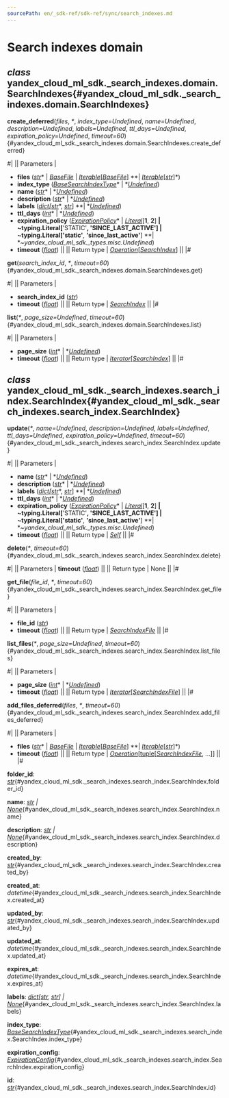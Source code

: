 ```yaml
---
sourcePath: en/_sdk-ref/sdk-ref/sync/search_indexes.md
---
```

# Search indexes domain

## *class* yandex\_cloud\_ml\_sdk.\_search\_indexes.domain.**SearchIndexes**{#yandex_cloud_ml_sdk._search_indexes.domain.SearchIndexes}

**create\_deferred**(*files*, *<span title="Keyword-only parameters separator (PEP 3102)">\*</span>*, *index\_type=Undefined*, *name=Undefined*, *description=Undefined*, *labels=Undefined*, *ttl\_days=Undefined*, *expiration\_policy=Undefined*, *timeout=60*){#yandex_cloud_ml_sdk._search_indexes.domain.SearchIndexes.create_deferred}

#|
|| Parameters | 

- **files** ([*str*](https://docs.python.org/3/library/stdtypes.html#str)* \| *[*BaseFile*](../internals/bases.md#yandex_cloud_ml_sdk._files.file.BaseFile)* \| *[*Iterable*](https://docs.python.org/3/library/typing.html#typing.Iterable)*[*[*BaseFile*](../internals/bases.md#yandex_cloud_ml_sdk._files.file.BaseFile)*] **\| *[*Iterable*](https://docs.python.org/3/library/typing.html#typing.Iterable)*[*[*str*](https://docs.python.org/3/library/stdtypes.html#str)*]*)
- **index\_type** ([*BaseSearchIndexType*](../types/search_indexes.md#yandex_cloud_ml_sdk._search_indexes.index_type.BaseSearchIndexType)* \| *[*Undefined*](../types/other.md#yandex_cloud_ml_sdk._types.misc.Undefined))
- **name** ([*str*](https://docs.python.org/3/library/stdtypes.html#str)* \| *[*Undefined*](../types/other.md#yandex_cloud_ml_sdk._types.misc.Undefined))
- **description** ([*str*](https://docs.python.org/3/library/stdtypes.html#str)* \| *[*Undefined*](../types/other.md#yandex_cloud_ml_sdk._types.misc.Undefined))
- **labels** ([*dict*](https://docs.python.org/3/library/stdtypes.html#dict)*[*[*str*](https://docs.python.org/3/library/stdtypes.html#str)*, *[*str*](https://docs.python.org/3/library/stdtypes.html#str)*] **\| *[*Undefined*](../types/other.md#yandex_cloud_ml_sdk._types.misc.Undefined))
- **ttl\_days** ([*int*](https://docs.python.org/3/library/functions.html#int)* \| *[*Undefined*](../types/other.md#yandex_cloud_ml_sdk._types.misc.Undefined))
- **expiration\_policy** ([*ExpirationPolicy*](../types/assistants.md#yandex_cloud_ml_sdk._types.expiration.ExpirationPolicy)* \| *[*Literal*](https://docs.python.org/3/library/typing.html#typing.Literal)*[**1**, **2**] **\| **~typing.Literal**[**'STATIC'**, **'SINCE\_LAST\_ACTIVE'**] **\| **~typing.Literal**[**'static'**, **'since\_last\_active'**] **\| **~yandex\_cloud\_ml\_sdk.\_types.misc.Undefined*)
- **timeout** ([*float*](https://docs.python.org/3/library/functions.html#float)) ||
|| Return type | [*Operation*](../types/operation.md#yandex_cloud_ml_sdk._types.operation.Operation)[[*SearchIndex*](#yandex_cloud_ml_sdk._search_indexes.search_index.SearchIndex)] ||
|#

**get**(*search\_index\_id*, *<span title="Keyword-only parameters separator (PEP 3102)">\*</span>*, *timeout=60*){#yandex_cloud_ml_sdk._search_indexes.domain.SearchIndexes.get}

#|
|| Parameters | 

- **search\_index\_id** ([*str*](https://docs.python.org/3/library/stdtypes.html#str))
- **timeout** ([*float*](https://docs.python.org/3/library/functions.html#float)) ||
|| Return type | [*SearchIndex*](#yandex_cloud_ml_sdk._search_indexes.search_index.SearchIndex) ||
|#

**list**(*<span title="Keyword-only parameters separator (PEP 3102)">\*</span>*, *page\_size=Undefined*, *timeout=60*){#yandex_cloud_ml_sdk._search_indexes.domain.SearchIndexes.list}

#|
|| Parameters | 

- **page\_size** ([*int*](https://docs.python.org/3/library/functions.html#int)* \| *[*Undefined*](../types/other.md#yandex_cloud_ml_sdk._types.misc.Undefined))
- **timeout** ([*float*](https://docs.python.org/3/library/functions.html#float)) ||
|| Return type | [*Iterator*](https://docs.python.org/3/library/typing.html#typing.Iterator)[[*SearchIndex*](#yandex_cloud_ml_sdk._search_indexes.search_index.SearchIndex)] ||
|#

## *class* yandex\_cloud\_ml\_sdk.\_search\_indexes.search\_index.**SearchIndex**{#yandex_cloud_ml_sdk._search_indexes.search_index.SearchIndex}

**update**(*<span title="Keyword-only parameters separator (PEP 3102)">\*</span>*, *name=Undefined*, *description=Undefined*, *labels=Undefined*, *ttl\_days=Undefined*, *expiration\_policy=Undefined*, *timeout=60*){#yandex_cloud_ml_sdk._search_indexes.search_index.SearchIndex.update}

#|
|| Parameters | 

- **name** ([*str*](https://docs.python.org/3/library/stdtypes.html#str)* \| *[*Undefined*](../types/other.md#yandex_cloud_ml_sdk._types.misc.Undefined))
- **description** ([*str*](https://docs.python.org/3/library/stdtypes.html#str)* \| *[*Undefined*](../types/other.md#yandex_cloud_ml_sdk._types.misc.Undefined))
- **labels** ([*dict*](https://docs.python.org/3/library/stdtypes.html#dict)*[*[*str*](https://docs.python.org/3/library/stdtypes.html#str)*, *[*str*](https://docs.python.org/3/library/stdtypes.html#str)*] **\| *[*Undefined*](../types/other.md#yandex_cloud_ml_sdk._types.misc.Undefined))
- **ttl\_days** ([*int*](https://docs.python.org/3/library/functions.html#int)* \| *[*Undefined*](../types/other.md#yandex_cloud_ml_sdk._types.misc.Undefined))
- **expiration\_policy** ([*ExpirationPolicy*](../types/assistants.md#yandex_cloud_ml_sdk._types.expiration.ExpirationPolicy)* \| *[*Literal*](https://docs.python.org/3/library/typing.html#typing.Literal)*[**1**, **2**] **\| **~typing.Literal**[**'STATIC'**, **'SINCE\_LAST\_ACTIVE'**] **\| **~typing.Literal**[**'static'**, **'since\_last\_active'**] **\| **~yandex\_cloud\_ml\_sdk.\_types.misc.Undefined*)
- **timeout** ([*float*](https://docs.python.org/3/library/functions.html#float)) ||
|| Return type | [*Self*](https://docs.python.org/3/library/typing.html#typing.Self) ||
|#

**delete**(*<span title="Keyword-only parameters separator (PEP 3102)">\*</span>*, *timeout=60*){#yandex_cloud_ml_sdk._search_indexes.search_index.SearchIndex.delete}

#|
|| Parameters | **timeout** ([*float*](https://docs.python.org/3/library/functions.html#float)) ||
|| Return type | None ||
|#

**get\_file**(*file\_id*, *<span title="Keyword-only parameters separator (PEP 3102)">\*</span>*, *timeout=60*){#yandex_cloud_ml_sdk._search_indexes.search_index.SearchIndex.get_file}

#|
|| Parameters | 

- **file\_id** ([*str*](https://docs.python.org/3/library/stdtypes.html#str))
- **timeout** ([*float*](https://docs.python.org/3/library/functions.html#float)) ||
|| Return type | [*SearchIndexFile*](../types/search_indexes.md#yandex_cloud_ml_sdk._search_indexes.file.SearchIndexFile) ||
|#

**list\_files**(*<span title="Keyword-only parameters separator (PEP 3102)">\*</span>*, *page\_size=Undefined*, *timeout=60*){#yandex_cloud_ml_sdk._search_indexes.search_index.SearchIndex.list_files}

#|
|| Parameters | 

- **page\_size** ([*int*](https://docs.python.org/3/library/functions.html#int)* \| *[*Undefined*](../types/other.md#yandex_cloud_ml_sdk._types.misc.Undefined))
- **timeout** ([*float*](https://docs.python.org/3/library/functions.html#float)) ||
|| Return type | [*Iterator*](https://docs.python.org/3/library/typing.html#typing.Iterator)[[*SearchIndexFile*](../types/search_indexes.md#yandex_cloud_ml_sdk._search_indexes.file.SearchIndexFile)] ||
|#

**add\_files\_deferred**(*files*, *<span title="Keyword-only parameters separator (PEP 3102)">\*</span>*, *timeout=60*){#yandex_cloud_ml_sdk._search_indexes.search_index.SearchIndex.add_files_deferred}

#|
|| Parameters | 

- **files** ([*str*](https://docs.python.org/3/library/stdtypes.html#str)* \| *[*BaseFile*](../internals/bases.md#yandex_cloud_ml_sdk._files.file.BaseFile)* \| *[*Iterable*](https://docs.python.org/3/library/typing.html#typing.Iterable)*[*[*BaseFile*](../internals/bases.md#yandex_cloud_ml_sdk._files.file.BaseFile)*] **\| *[*Iterable*](https://docs.python.org/3/library/typing.html#typing.Iterable)*[*[*str*](https://docs.python.org/3/library/stdtypes.html#str)*]*)
- **timeout** ([*float*](https://docs.python.org/3/library/functions.html#float)) ||
|| Return type | [*Operation*](../types/operation.md#yandex_cloud_ml_sdk._types.operation.Operation)[[tuple](https://docs.python.org/3/library/stdtypes.html#tuple)[[*SearchIndexFile*](../types/search_indexes.md#yandex_cloud_ml_sdk._search_indexes.file.SearchIndexFile), …]] ||
|#

**folder\_id**\: *[str](https://docs.python.org/3/library/stdtypes.html#str)*{#yandex_cloud_ml_sdk._search_indexes.search_index.SearchIndex.folder_id}

**name**\: *[str](https://docs.python.org/3/library/stdtypes.html#str) | [None](https://docs.python.org/3/library/constants.html#None)*{#yandex_cloud_ml_sdk._search_indexes.search_index.SearchIndex.name}

**description**\: *[str](https://docs.python.org/3/library/stdtypes.html#str) | [None](https://docs.python.org/3/library/constants.html#None)*{#yandex_cloud_ml_sdk._search_indexes.search_index.SearchIndex.description}

**created\_by**\: *[str](https://docs.python.org/3/library/stdtypes.html#str)*{#yandex_cloud_ml_sdk._search_indexes.search_index.SearchIndex.created_by}

**created\_at**\: *datetime*{#yandex_cloud_ml_sdk._search_indexes.search_index.SearchIndex.created_at}

**updated\_by**\: *[str](https://docs.python.org/3/library/stdtypes.html#str)*{#yandex_cloud_ml_sdk._search_indexes.search_index.SearchIndex.updated_by}

**updated\_at**\: *datetime*{#yandex_cloud_ml_sdk._search_indexes.search_index.SearchIndex.updated_at}

**expires\_at**\: *datetime*{#yandex_cloud_ml_sdk._search_indexes.search_index.SearchIndex.expires_at}

**labels**\: *[dict](https://docs.python.org/3/library/stdtypes.html#dict)[[str](https://docs.python.org/3/library/stdtypes.html#str), [str](https://docs.python.org/3/library/stdtypes.html#str)] | [None](https://docs.python.org/3/library/constants.html#None)*{#yandex_cloud_ml_sdk._search_indexes.search_index.SearchIndex.labels}

**index\_type**\: *[BaseSearchIndexType](../types/search_indexes.md#yandex_cloud_ml_sdk._search_indexes.index_type.BaseSearchIndexType)*{#yandex_cloud_ml_sdk._search_indexes.search_index.SearchIndex.index_type}

**expiration\_config**\: *[ExpirationConfig](../types/assistants.md#yandex_cloud_ml_sdk._types.expiration.ExpirationConfig)*{#yandex_cloud_ml_sdk._search_indexes.search_index.SearchIndex.expiration_config}

**id**\: *[str](https://docs.python.org/3/library/stdtypes.html#str)*{#yandex_cloud_ml_sdk._search_indexes.search_index.SearchIndex.id}